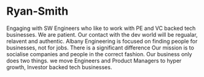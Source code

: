 # Ryan-Smith
Engaging with SW Engineers who like to work with PE and VC backed tech businesses.
We are patient. Our contact with the dev world will be regualar, relavent and authentic. 
Albany Engineering is focused on finding people for businesses, not for jobs. There is a significant difference 
Our mission is to socialise companies and people in the correct fashion.
Our business only does two things. we move Engineers and Product Managers to hyper growth, Investor backed tech businesses.
